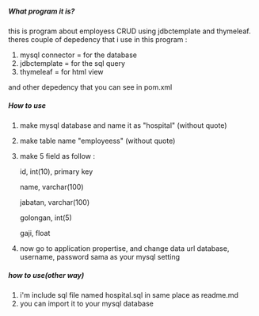 ##### What program it is?

this is program about employess CRUD using jdbctemplate and thymeleaf. theres couple of depedency that i use in this program : 

1. mysql connector = for the database
2. jdbctemplate = for the sql query
3. thymeleaf = for html view

and other depedency that you can see in pom.xml



##### How to use

1. make mysql database and name it as "hospital" (without quote)

2. make table name "employeess" (without quote)

3. make 5 field as follow :

   id, int(10), primary key

   name, varchar(100)

   jabatan, varchar(100)

   golongan, int(5)

   gaji, float

4. now go to application propertise,  and change data url database, username, password sama as your mysql setting



##### how to use(other way)

1. i'm include sql file named hospital.sql in same place as readme.md
2. you can import it to your mysql database

